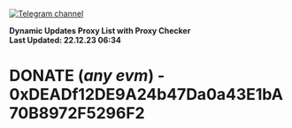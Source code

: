 [![Telegram channel](https://img.shields.io/endpoint?url=https://runkit.io/damiankrawczyk/telegram-badge/branches/master?url=https://t.me/n4z4v0d)](https://t.me/n4z4v0d) 

**Dynamic Updates Proxy List with Proxy Checker**  
**Last Updated: 22.12.23 06:34**

# DONATE (_any evm_) - 0xDEADf12DE9A24b47Da0a43E1bA70B8972F5296F2
